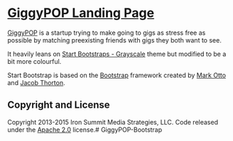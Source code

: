 # [GiggyPOP Landing Page](http://giggypop.co/)

[GiggyPOP](http://giggypop.co/) is a startup trying to make going to gigs as stress free as possible by matching preexisting friends with gigs they both want to see.

It heavily leans on [Start Bootstraps - Grayscale](http://startbootstrap.com/template-overviews/grayscale/) theme but modified to be a bit more colourful. 

Start Bootstrap is based on the [Bootstrap](http://getbootstrap.com/) framework created by [Mark Otto](https://twitter.com/mdo) and [Jacob Thorton](https://twitter.com/fat).

## Copyright and License

Copyright 2013-2015 Iron Summit Media Strategies, LLC. Code released under the [Apache 2.0](https://github.com/IronSummitMedia/startbootstrap-grayscale/blob/gh-pages/LICENSE) license.# GiggyPOP-Bootstrap
